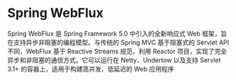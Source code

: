 # Spring WebFlux
Spring WebFlux 是 Spring Framework 5.0 中引入的全新响应式 Web 框架，旨在支持异步非阻塞的编程模型。与传统的 Spring MVC 基于阻塞式的 Servlet API 不同，WebFlux 基于 Reactive Streams 规范，利用 Reactor 项目，实现了完全异步和非阻塞的通信方式。它可以运行在 Netty、Undertow 以及支持 Servlet 3.1+ 的容器上，适用于构建高并发、低延迟的 Web 应用程序